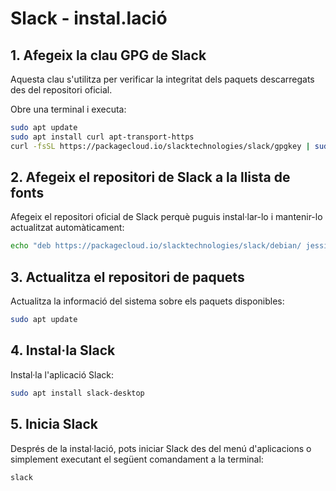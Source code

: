 # Slack - instal.lació

## 1. Afegeix la clau GPG de Slack

Aquesta clau s'utilitza per verificar la integritat dels paquets descarregats des del repositori oficial.

Obre una terminal i executa:

```bash
sudo apt update
sudo apt install curl apt-transport-https
curl -fsSL https://packagecloud.io/slacktechnologies/slack/gpgkey | sudo tee /etc/apt/trusted.gpg.d/slack.asc
```

## 2. Afegeix el repositori de Slack a la llista de fonts

Afegeix el repositori oficial de Slack perquè puguis instal·lar-lo i mantenir-lo actualitzat automàticament:

```bash
echo "deb https://packagecloud.io/slacktechnologies/slack/debian/ jessie main" | sudo tee /etc/apt/sources.list.d/slack.list
```

## 3. Actualitza el repositori de paquets

Actualitza la informació del sistema sobre els paquets disponibles:

```bash
sudo apt update
```

## 4. Instal·la Slack

Instal·la l'aplicació Slack:

```bash
sudo apt install slack-desktop
```

## 5. Inicia Slack

Després de la instal·lació, pots iniciar Slack des del menú d'aplicacions o simplement executant el següent comandament a la terminal:

```bash
slack
```
